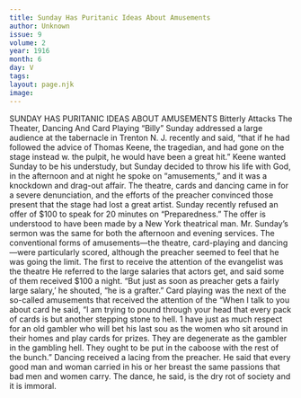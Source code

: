 ```yaml
---
title: Sunday Has Puritanic Ideas About Amusements
author: Unknown
issue: 9
volume: 2
year: 1916
month: 6
day: V
tags:
layout: page.njk
image:
---
```

SUNDAY HAS PURITANIC IDEAS ABOUT AMUSEMENTS    Bitterly Attacks The Theater, Dancing And Card Playing       “Billy” Sunday addressed a large audience at the tabernacle in Trenton N. J. recently and said, “that if he had followed the advice of Thomas Keene, the tragedian, and had gone on the stage instead w. the pulpit, he would have been a great hit.”       Keene wanted Sunday to be his understudy, but Sunday decided to throw his life with God, in the afternoon and at night he spoke on “amusements,” and it was a knockdown and drag-out affair. The theatre, cards and dancing came in for a severe denunciation, and the efforts of the preacher convinced those present that the stage had lost a great artist.       Sunday recently refused an offer of $100 to speak for 20 minutes on “Preparedness.” The offer is understood to have been made by a New York theatrical man.       Mr. Sunday’s sermon was the same for both the afternoon and evening services. The conventional forms of amusements—the theatre, card-playing and dancing—were particularly scored, although the preacher seemed to feel that he was going the limit. The first to receive the attention of the evangelist was the theatre He referred to the large salaries that actors get, and said some of them received $100 a night. “But just as soon as preacher gets a fairly large salary,’ he shouted, “he is a grafter.”       Card playing was the next of the so-called amusements that received the attention of the “When I talk to you about card he said, “I am trying to pound through your head that every pack of cards is but another stepping stone to hell. 1 have just as much respect for an old gambler who will bet his last sou as the women who sit around in their homes and play cards for prizes. They are degenerate as the gambler in the gambling hell. They ought to be put in the caboose with the rest of the bunch.”       Dancing received a lacing from the preacher. He said that every good man and woman carried in his or her breast the same passions that bad men and women carry. The dance, he said, is the dry rot of society and it is immoral. 

